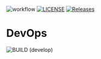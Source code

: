 ![workflow](https://github.com/twinky945/sem/actions/workflows/main.yml/badge.svg)
[![LICENSE](https://img.shields.io/github/license/twinky945/devops.svg?style=flat-square)](https://github.com/twinky945/devops/blob/master/LICENSE)
[![Releases](https://img.shields.io/github/release/twinky945/devops/all.svg?style=flat-square)](https://github.com/twinky945/devops/releases)
# DevOps
![BUILD (develop)](https://img.shields.io/github/workflow/status/twinky945/sem/HelloWorldApp/develop?style=flat-square)